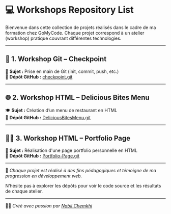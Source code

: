﻿# 💻 Workshops Repository List

Bienvenue dans cette collection de projets réalisés dans le cadre de ma formation chez GoMyCode. Chaque projet correspond à un atelier (workshop) pratique couvrant différentes technologies.

---

## 🧰 1. Workshop Git – Checkpoint

📌 **Sujet :** Prise en main de Git (init, commit, push, etc.)  
🔗 **Dépôt GitHub :** [checkpoint.git](https://github.com/nabilChemkhi/checkpoint.git)

---

## 🌐 2. Workshop HTML – Delicious Bites Menu

🍽️ **Sujet :** Création d’un menu de restaurant en HTML  
🔗 **Dépôt GitHub :** [DeliciousBitesMenu.git](https://github.com/nabilChemkhi/DeliciousBitesMenu.git)

---

## 🧑‍💼 3. Workshop HTML – Portfolio Page

💼 **Sujet :** Réalisation d'une page portfolio personnelle en HTML  
🔗 **Dépôt GitHub :** [Portfolio-Page.git](https://github.com/nabilChemkhi/Portfolio-Page.git)

---

📌 *Chaque projet est réalisé à des fins pédagogiques et témoigne de ma progression en développement web.*

N’hésite pas à explorer les dépôts pour voir le code source et les résultats de chaque atelier.

---

👨‍💻 *Créé avec passion par [Nabil Chemkhi](https://github.com/nabilChemkhi)*


